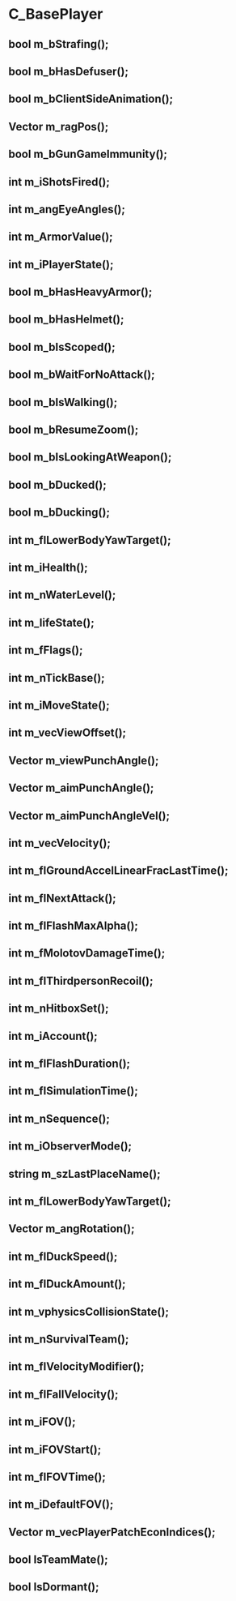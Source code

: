 # C_BasePlayer

## bool m_bStrafing();
## bool m_bHasDefuser();
## bool m_bClientSideAnimation();
## Vector m_ragPos();
## bool m_bGunGameImmunity();
## int m_iShotsFired();
## int m_angEyeAngles();
## int m_ArmorValue();
## int m_iPlayerState();
## bool m_bHasHeavyArmor();
## bool m_bHasHelmet();
## bool m_bIsScoped();
## bool m_bWaitForNoAttack();
## bool m_bIsWalking();
## bool m_bResumeZoom();
## bool m_bIsLookingAtWeapon();
## bool m_bDucked();
## bool m_bDucking();
## int m_flLowerBodyYawTarget();
## int m_iHealth();
## int m_nWaterLevel();
## int m_lifeState();
## int m_fFlags();
## int m_nTickBase();
## int m_iMoveState();
## int m_vecViewOffset();
## Vector m_viewPunchAngle();
## Vector m_aimPunchAngle();
## Vector m_aimPunchAngleVel();
## int m_vecVelocity();
## int m_flGroundAccelLinearFracLastTime();
## int m_flNextAttack();
## int m_flFlashMaxAlpha();
## int m_fMolotovDamageTime();
## int m_flThirdpersonRecoil();
## int m_nHitboxSet();
## int m_iAccount();
## int m_flFlashDuration();
## int m_flSimulationTime();
## int m_nSequence();
## int m_iObserverMode();
## string m_szLastPlaceName();
## int m_flLowerBodyYawTarget();
## Vector m_angRotation();
## int m_flDuckSpeed();
## int m_flDuckAmount();
## int m_vphysicsCollisionState();
## int m_nSurvivalTeam();
## int m_flVelocityModifier();
## int m_flFallVelocity();
## int m_iFOV();
## int m_iFOVStart();
## int m_flFOVTime();
## int m_iDefaultFOV();
## Vector m_vecPlayerPatchEconIndices();
## bool IsTeamMate();
## bool IsDormant();

